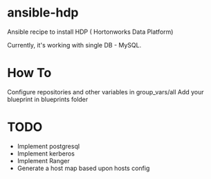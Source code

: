 # ansible-hdp
Ansible recipe to install HDP ( Hortonworks Data Platform) 

Currently, it's working with single DB - MySQL. 

# How To 
Configure repositories and other variables in group_vars/all 
Add your blueprint in blueprints folder

# TODO
- Implement postgresql
- Implement kerberos
- Implement Ranger
- Generate a host map based upon hosts config
